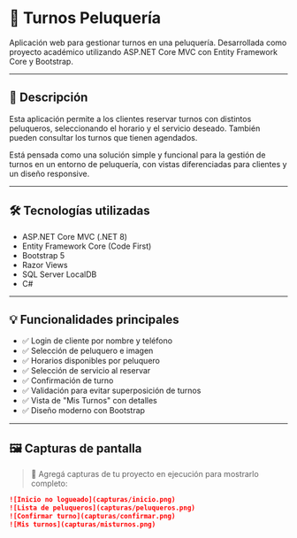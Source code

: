 ﻿# 💈 Turnos Peluquería

Aplicación web para gestionar turnos en una peluquería. Desarrollada como proyecto académico utilizando ASP.NET Core MVC con Entity Framework Core y Bootstrap.

---

## 🎯 Descripción

Esta aplicación permite a los clientes reservar turnos con distintos peluqueros, seleccionando el horario y el servicio deseado. También pueden consultar los turnos que tienen agendados.

Está pensada como una solución simple y funcional para la gestión de turnos en un entorno de peluquería, con vistas diferenciadas para clientes y un diseño responsive.

---

## 🛠️ Tecnologías utilizadas

- ASP.NET Core MVC (.NET 8)
- Entity Framework Core (Code First)
- Bootstrap 5
- Razor Views
- SQL Server LocalDB
- C#

---

## 💡 Funcionalidades principales

- ✅ Login de cliente por nombre y teléfono
- ✅ Selección de peluquero e imagen
- ✅ Horarios disponibles por peluquero
- ✅ Selección de servicio al reservar
- ✅ Confirmación de turno
- ✅ Validación para evitar superposición de turnos
- ✅ Vista de "Mis Turnos" con detalles
- ✅ Diseño moderno con Bootstrap

---

## 🖼️ Capturas de pantalla

> 📸 Agregá capturas de tu proyecto en ejecución para mostrarlo completo:

```md
![Inicio no logueado](capturas/inicio.png)
![Lista de peluqueros](capturas/peluqueros.png)
![Confirmar turno](capturas/confirmar.png)
![Mis turnos](capturas/misturnos.png)
